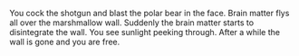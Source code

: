 You cock the shotgun and blast the polar bear in the face. Brain matter flys all over the marshmallow wall. Suddenly the brain matter starts to disintegrate the wall. You see sunlight peeking through. After a while the wall is gone and you are free. 
